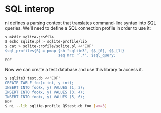 # SQL interop
ni defines a parsing context that translates command-line syntax into SQL
queries. We'll need to define a SQL connection profile in order to use it:

```bash
$ mkdir sqlite-profile
$ echo sqlite.pl > sqlite-profile/lib
$ cat > sqlite-profile/sqlite.pl <<'EOF'
$sql_profiles{S} = pmap {sh "sqlite3", $$_[0], $$_[1]}
                        seq mrc '^.*', $sql_query;
EOF
```

Now we can create a test database and use this library to access it.

```bash
$ sqlite3 test.db <<'EOF'
CREATE TABLE foo(x int, y int);
INSERT INTO foo(x, y) VALUES (1, 2);
INSERT INTO foo(x, y) VALUES (3, 4);
INSERT INTO foo(x, y) VALUES (5, 6);
EOF
$ ni --lib sqlite-profile QStest.db foo [wx=3]
```
